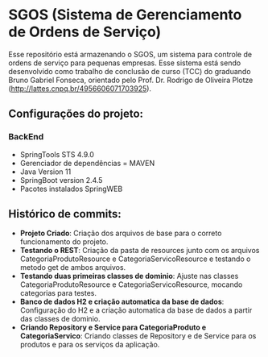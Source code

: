 # SGOS (Sistema de Gerenciamento de Ordens de Serviço)

Esse repositório está armazenando o SGOS, um sistema para controle de ordens de serviço para pequenas empresas. Esse sistema está sendo desenvolvido como trabalho de conclusão de curso (TCC) do graduando Bruno Gabriel Fonseca, orientado pelo Prof. Dr. Rodrigo de Oliveira Plotze (http://lattes.cnpq.br/4956606071703925).

## Configurações do projeto:
### BackEnd
- SpringTools STS 4.9.0
- Gerenciador de dependências = MAVEN
- Java Version 11
- SpringBoot version 2.4.5
- Pacotes instalados SpringWEB

## Histórico de commits:

- **Projeto Criado**: Criação dos arquivos de base para o correto funcionamento do projeto.
- **Testando o REST**: Criação da pasta de resources junto com os arquivos CategoriaProdutoResource e CategoriaServicoResource e testando o metodo get de ambos arquivos.
- **Testando duas primeiras classes de dominio**: Ajuste nas classes CategoriaProdutoResource e CategoriaServicoResource, mocando categorias para testes. 
- **Banco de dados H2 e criação automatica da base de dados**: Configuração do H2 e a criação automatica da base de dados a partir das classes de dominio.
- **Criando Repository e Service para CategoriaProduto e CategoriaServico**: Criando classes de Repository e de Service para os produtos e para os serviços da aplicação.